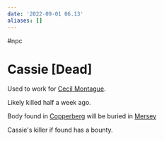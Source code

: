 ```yaml
---
date: '2022-09-01 06.13'
aliases: []
---
```

#npc 
# Cassie [Dead]

Used to work for [Cecil Montague](Cecil%20Montague.md).

Likely killed half a week ago.

Body found in [Copperberg](Copperberg.md) will be buried in [Mersey](Mersey.md)

Cassie's killer if found has a bounty.